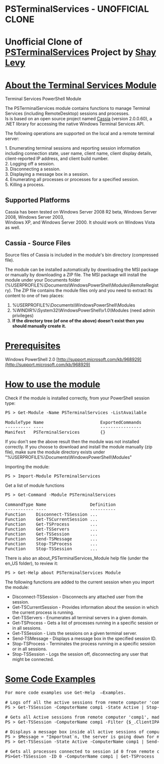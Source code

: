 # PSTerminalServices - UNOFFICIAL CLONE
# **Unofficial Clone of [PSTerminalServices](http://psterminalservices.codeplex.com/) Project by [Shay Levy](http://www.codeplex.com/site/users/view/Shay)**
# <u>**About the Terminal Services Module**</u>

Terminal Services PowerShell Module  

The PSTerminalServices module contains functions to manage Terminal Services (including RemoteDesktop) sessions and processes.  
Is is based on an open source project named [Cassia](http://code.google.com/p/cassia/) (version 2.0.0.60), a .NET library for accessing the native Windows Terminal Services API.  

The following operations are supported on the local and a remote terminal server:  

1\. Enumerating terminal sessions and reporting session information including connection state, user name, client name, client display details, client-reported IP address, and client build number.  
2\. Logging off a session.  
3\. Disconnecting a session.  
3\. Displaying a message box in a session.  
4\. Enumerating all processes or processes for a specified session.  
5\. Killing a process.  

Supported Platforms  
-------------------  
Cassia has been tested on Windows Server 2008 R2 beta, Windows Server 2008, Windows Server 2003,  
Windows XP, and Windows Server 2000\. It should work on Windows Vista as well.  

Cassia - Source Files  
---------------------  
Source files of Cassia is included in the module's bin directory (compressed file).  

The module can be installed automatically by downloading the MSI package or manually by downloading a ZIP file. The MSI package will install the module under your Documents folder (%USERPROFILE%\Documents\WindowsPowerShell\Modules\RemoteRegistry). The ZIP file contains the module files only and you need to extract its content to one of two places:  

1.  %USERPROFILE%\Documents\WindowsPowerShell\Modules
2.  %WINDIR%\System32\WindowsPowerShell\v1.0\Modules (need admin privileges)
3.  **If the directory tree (of one of the above) doesn't exist then you should manually create it.**

# <u>**Prerequisites**</u>

Windows PowerShell 2.0 [http://support.microsoft.com/kb/968929](http://support.microsoft.com/kb/968929)  

# <u>**How to use the module**</u>

Check if the module is installed correctly, from your PowerShell session type:  

<pre>PS > Get-Module -Name PSTerminalServices -ListAvailable

ModuleType Name                      ExportedCommands
---------- ----                      ----------------
Manifest   PSTerminalServices        {}
</pre>

If you don't see the above result then the module was not installed correctly. If you choose to download and install the module manually (zip file), make sure the module directory exists under "%USERPROFILE%\Documents\WindowsPowerShell\Modules"  

Importing the module:  

<pre>PS > Import-Module PSTerminalServices
</pre>

Get a list of module functions  

<pre>PS > Get-Command -Module PSTerminalServices

CommandType Name                 Definition
----------- ----                 ----------
Function    Disconnect-TSSession ...
Function    Get-TSCurrentSession ...
Function    Get-TSProcess        ...
Function    Get-TSServers        ...
Function    Get-TSSession        ...
Function    Send-TSMessage       ...
Function    Stop-TSProcess       ...
Function    Stop-TSSession       ...
</pre>

There is also an about_PSTerminalServices_Module help file (under the en_US folder), to review it:  

<pre>PS > Get-Help about_PSTerminalServices_Module
</pre>

The following functions are added to the current session when you import the module:  

*   Disconnect-TSSession - Disconnects any attached user from the session.
*   Get-TSCurrentSession - Provides information about the session in which the current process is running.
*   Get-TSServers - Enumerates all terminal servers in a given domain.
*   Get-TSProcess - Gets a list of processes running in a specific session or in all sessions.
*   Get-TSSession - Lists the sessions on a given terminal server.
*   Send-TSMessage - Displays a message box in the specified session ID.
*   Stop-TSProcess - Terminates the process running in a specific session or in all sessions.
*   Stop-TSSession - Logs the session off, disconnecting any user that might be connected.

# <u>**Some Code Examples**</u>

<pre>For more code examples use Get-Help <cmdletName> –Examples.

# Logs off all the active sessions from remote computer 'comp1', no confirmations
PS > Get-TSSession -ComputerName comp1 -State Active | Stop-TSSession –Force

# Gets all Active sessions from remote computer 'comp1', made from IP addresses that starts with '10'.
PS > Get-TSSession -ComputerName comp1 -Filter {$_.ClientIPAddress -like '10*' -AND $_.ConnectionState -eq 'Active'} 

# Displays a message box inside all active sessions of computer name 'comp1'."}
PS > $Message = "Importnat`n, the server is going down for maintenance in 10 minutes. Please save your work and logoff."
PS > Get-TSSession -State Active -ComputerName comp1 | Send-TSMessage -Message $Message 

# Gets all processes connected to session id 0 from remote computer 'comp1'.
PS>Get-TSSession -ID 0 -ComputerName comp1 | Get-TSProcess 
</pre>
